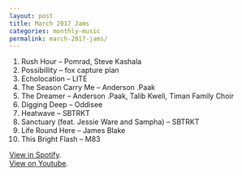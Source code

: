```yaml
---
layout: post
title: March 2017 Jams
categories: monthly-music
permalink: march-2017-jams/
---
```


1. Rush Hour – Pomrad, Steve Kashala
2. Possibillity – fox capture plan
3. Echolocation – LITE
4. The Season Carry Me – Anderson .Paak
5. The Dreamer – Anderson .Paak, Talib Kweli, Timan Family Choir
6. Digging Deep – Oddisee
7. Heatwave – SBTRKT
8. Sanctuary (feat. Jessie Ware and Sampha) – SBTRKT
9. Life Round Here – James Blake
10. This Bright Flash – M83

[View in Spotify][spotify].  
[View on Youtube][youtube].

[spotify]: https://open.spotify.com/user/fred.hohman/playlist/7L0WrULQXB0UmSNnFS832j "View in Spotify."
[youtube]: https://www.youtube.com/playlist?list=PL7t4sFPlrvYWbxEwCQhSNq8Uj4Vcho70i "View on Youtube."